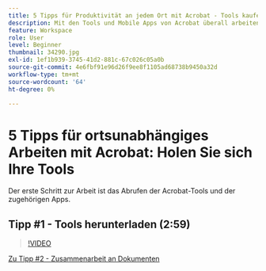 ```yaml
---
title: 5 Tipps für Produktivität an jedem Ort mit Acrobat - Tools kaufen
description: Mit den Tools und Mobile Apps von Acrobat überall arbeiten.
feature: Workspace
role: User
level: Beginner
thumbnail: 34290.jpg
exl-id: 1ef1b939-3745-41d2-881c-67c026c05a0b
source-git-commit: 4e6fbf91e96d26f9ee8f1105ad68738b9450a32d
workflow-type: tm+mt
source-wordcount: '64'
ht-degree: 0%

---
```


# 5 Tipps für ortsunabhängiges Arbeiten mit Acrobat: Holen Sie sich Ihre Tools

Der erste Schritt zur Arbeit ist das Abrufen der Acrobat-Tools und der zugehörigen Apps.

## Tipp #1 - Tools herunterladen (2:59)

>[!VIDEO](https://video.tv.adobe.com/v/34290?quality=12&learn=on&hidetitle=true)

[Zu Tipp #2 - Zusammenarbeit an Dokumenten](collaborate-on-documents.md)